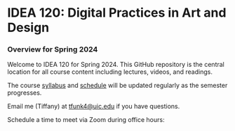 # IDEA 120: Digital Practices in Art and Design


### Overview for Spring 2024

Welcome to IDEA 120 for Spring 2024. This GitHub repository is the central location for all course content including lectures, videos, and readings.

The course [syllabus](/SYLLABUS.md) and [schedule](/SCHEDULE.md) will be updated regularly as the semester progresses.

Email me (Tiffany) at [tfunk4@uic.edu](mailto:tfunk4@uic.edu) if you have questions.

Schedule a time to meet via Zoom during office hours:

<HTML><!-- Google Calendar Appointment Scheduling begin -->
<link href="https://calendar.google.com/calendar/scheduling-button-script.css" rel="stylesheet">
<script src="https://calendar.google.com/calendar/scheduling-button-script.js" async></script>
<script>
(function() {
  var target = document.currentScript;
  window.addEventListener('load', function() {
    calendar.schedulingButton.load({
      url: 'https://calendar.google.com/calendar/appointments/schedules/AcZssZ38Dt3_-PopOU1bEih63QcZ79rGlEToPB0qARhSococycwWGRotVemnSo7na2vmPRyhSb-h5qyI?gv=true',
      color: '#D50000',
      label: 'Book an appointment',
      target,
    });
  });
})();
</script></HTML>
<!-- end Google Calendar Appointment Scheduling -->
